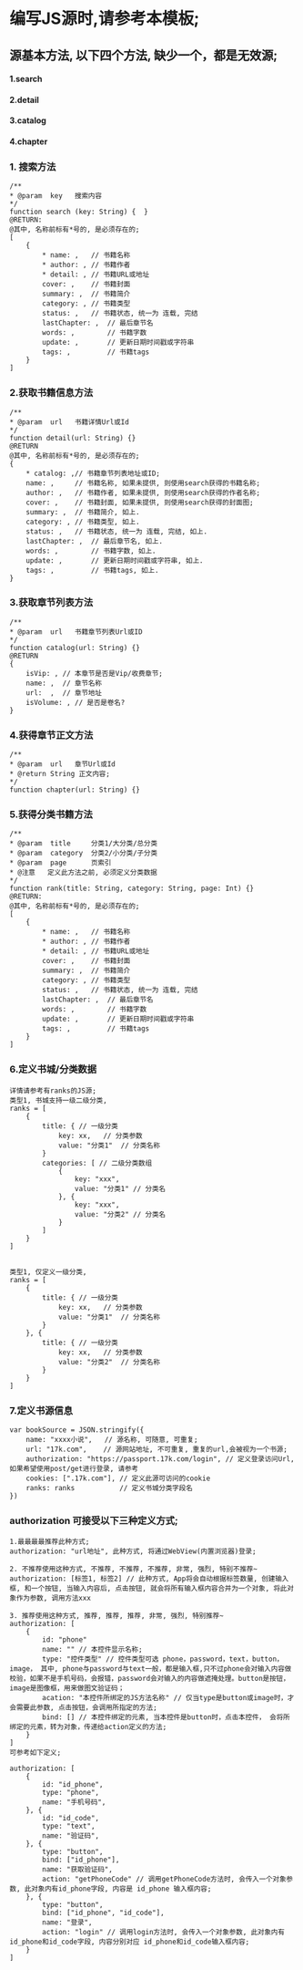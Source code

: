 # 编写JS源时,请参考本模板;

## 源基本方法, 以下四个方法, 缺少一个，都是无效源;
#### 1.search
#### 2.detail
#### 3.catalog
#### 4.chapter

### 1. 搜索方法
    /**
    * @param  key   搜索内容
    */
    function search (key: String) {  }
    @RETURN:
    @其中, 名称前标有*号的, 是必须存在的;
    [
        {
            * name: ,   // 书籍名称
            * author: , // 书籍作者
            * detail: , // 书籍URL或地址
            cover: ,    // 书籍封面
            summary: ,  // 书籍简介
            category: , // 书籍类型
            status: ,   // 书籍状态, 统一为 连载, 完结
            lastChapter: ,  // 最后章节名
            words: ,        // 书籍字数
            update: ,       // 更新日期时间戳或字符串
            tags: ,         // 书籍tags
        }
    ]

### 2.获取书籍信息方法
    /**
    * @param  url   书籍详情Url或Id
    */
    function detail(url: String) {}
    @RETURN
    @其中, 名称前标有*号的, 是必须存在的;
    {
        * catalog: ,// 书籍章节列表地址或ID;
        name: ,     // 书籍名称, 如果未提供, 则使用search获得的书籍名称;
        author: ,   // 书籍作者, 如果未提供, 则使用search获得的作者名称;
        cover: ,    // 书籍封面, 如果未提供, 则使用search获得的封面图;
        summary: ,  // 书籍简介, 如上.
        category: , // 书籍类型, 如上.
        status: ,   // 书籍状态, 统一为 连载, 完结, 如上.
        lastChapter: ,  // 最后章节名, 如上.
        words: ,        // 书籍字数, 如上.
        update: ,       // 更新日期时间戳或字符串, 如上.
        tags: ,         // 书籍tags, 如上.
    }

### 3.获取章节列表方法
    /**
    * @param  url   书籍章节列表Url或ID
    */
    function catalog(url: String) {}
    @RETURN
    {
        isVip: , // 本章节是否是Vip/收费章节;
        name: ,  // 章节名称
        url:  ,  // 章节地址
        isVolume: , // 是否是卷名? 
    }


### 4.获得章节正文方法
    /**
    * @param  url   章节Url或Id
    * @return String 正文内容;
    */
    function chapter(url: String) {}


### 5.获得分类书籍方法
    /**
    * @param  title     分类1/大分类/总分类
    * @param  category  分类2/小分类/子分类
    * @param  page      页索引
    * @注意   定义此方法之前, 必须定义分类数据
    */
    function rank(title: String, category: String, page: Int) {}
    @RETURN:
    @其中, 名称前标有*号的, 是必须存在的;
    [
        {
            * name: ,   // 书籍名称
            * author: , // 书籍作者
            * detail: , // 书籍URL或地址
            cover: ,    // 书籍封面
            summary: ,  // 书籍简介
            category: , // 书籍类型
            status: ,   // 书籍状态, 统一为 连载, 完结
            lastChapter: ,  // 最后章节名
            words: ,        // 书籍字数
            update: ,       // 更新日期时间戳或字符串
            tags: ,         // 书籍tags
        }
    ]


### 6.定义书城/分类数据
    详情请参考有ranks的JS源;
    类型1, 书城支持一级二级分类,
    ranks = [
        {
            title: { // 一级分类
                key: xx,   // 分类参数
                value: "分类1"  // 分类名称 
            }
            categories: [ // 二级分类数组
                {
                    key: "xxx",
                    value: "分类1" // 分类名
                }, { 
                    key: "xxx",
                    value: "分类2" // 分类名
                }
            ]
        }
    ]


    类型1, 仅定义一级分类,
    ranks = [
        {
            title: { // 一级分类
                key: xx,   // 分类参数
                value: "分类1"  // 分类名称 
            }
        }, {
            title: { // 一级分类
                key: xx,   // 分类参数
                value: "分类2"  // 分类名称 
            }
        }
    ]

### 7.定义书源信息
    var bookSource = JSON.stringify({
        name: "xxxx小说",   // 源名称, 可随意, 可重复;
        url: "17k.com",    // 源网站地址, 不可重复, 重复的url,会被视为一个书源;
        authorization: "https://passport.17k.com/login", // 定义登录访问Url, 如果希望使用post/get进行登录, 请参考
        cookies: [".17k.com"], // 定义此源可访问的cookie
        ranks: ranks           // 定义书城分类字段名
    })

### authorization 可接受以下三种定义方式;

    1.最最最最推荐此种方式;
    authorization: "url地址", 此种方式, 将通过WebView(内置浏览器)登录;

    2. 不推荐使用这种方式, 不推荐, 不推荐, 不推荐, 非常, 强烈, 特别不推荐~
    authorization: [标签1, 标签2] // 此种方式, App将会自动根据标签数量, 创建输入框, 和一个按钮, 当输入内容后, 点击按钮, 就会将所有输入框内容合并为一个对象, 将此对象作为参数, 调用方法xxx

    3. 推荐使用这种方式, 推荐, 推荐, 推荐, 非常, 强烈, 特别推荐~
    authorization: [
        {
            id: "phone"
            name: "" // 本控件显示名称;
            type: "控件类型" // 控件类型可选 phone，password，text，button，image， 其中, phone与password与text一般，都是输入框,只不过phone会对输入内容做校验，如果不是手机号码，会报错，password会对输入的内容做遮掩处理。button是按钮，image是图像框，用来做图文验证码；
            acation: "本控件所绑定的JS方法名称" // 仅当type是button或image时，才会需要此参数, 点击按钮，会调用所指定的方法;
            bind: [] // 本控件绑定的元素, 当本控件是button时，点击本控件， 会将所绑定的元素，转为对象，传递给action定义的方法;
        }
    ]
    可参考如下定义;

    authorization: [
        {
            id: "id_phone",
            type: "phone", 
            name: "手机号码",
        }, {
            id: "id_code",
            type: "text", 
            name: "验证码",
        }, {
            type: "button",
            bind: ["id_phone"],
            name: "获取验证码",
            action: "getPhoneCode" // 调用getPhoneCode方法时, 会传入一个对象参数, 此对象内有id_phone字段, 内容是 id_phone 输入框内容;
        }, {
            type: "button",
            bind: ["id_phone", "id_code"],
            name: "登录",
            action: "login" // 调用login方法时, 会传入一个对象参数, 此对象内有id_phone和id_code字段, 内容分别对应 id_phone和id_code输入框内容;
        }
    ]